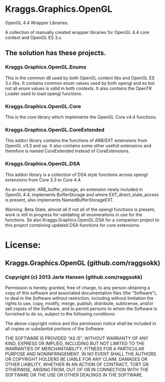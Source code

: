 Kraggs.Graphics.OpenGL
======================

OpenGL 4.4 Wrapper Libraries.

A collection of manually created wrapper libraries for OpenGL 4.4 core context and OpenGL ES 3.x.

## The solution has these projects.

### Kraggs.Graphics.OpenGL.Enums
This is the common dll used by both OpenGL context libs and OpenGL ES 3.x libs.
It contains common enum values used by both opengl and es but not all enum values is valid in both contexts.
It also contains the OpenTK Loader used to load opengl functions.

### Kraggs.Graphics.OpenGL.Core

This is the core library which implements the OpenGL Core v4.4 functions.

### Kraggs.Graphics.OpenGL.CoreExtended

This addon library contains the functions of ARB/EXT extensions from OpenGL v3.3 and up.
It also contains some other usefull extensions and therefore is named CoreExtended instead of CoreExtensions.

### Kraggs.Graphics.OpenGL.DSA

This addon library is a collection of DSA style functions across opengl extensions from Core 3.3 to Core 4.4.

As an example:
	ARB_buffer_storage, an extension newly included in OpenGL 4.4, implements BufferStorage and
	where EXT_direct_state_access is present, also implements NamedBufferStorageEXT.
	

Warning: 
Beta State, almost all if not all of the opengl functions is present, work is still in progress for validating all enumerations in use for the functions.
Se also Kraggs.Graphics.OpenGL.DSA for a companion project to this project containing updated DSA functions for core extensions.

# License: 

## Kraggs.Graphics.OpenGL (github.com/raggsokk)

### Copyright (c) 2013 Jarle Hansen (github.com/raggsokk)
 Permission is hereby granted, free of charge, to any person obtaining a copy
 of this software and associated documentation files (the "Software"), to deal
 in the Software without restriction, including without limitation the rights
 to use, copy, modify, merge, publish, distribute, sublicense, and/or sell
 copies of the Software, and to permit persons to whom the Software is
 furnished to do so, subject to the following conditions:
 
 The above copyright notice and this permission notice shall be included in
 all copies or substantial portions of the Software.
 
 THE SOFTWARE IS PROVIDED "AS IS", WITHOUT WARRANTY OF ANY KIND, EXPRESS OR
 IMPLIED, INCLUDING BUT NOT LIMITED TO THE WARRANTIES OF MERCHANTABILITY,
 FITNESS FOR A PARTICULAR PURPOSE AND NONINFRINGEMENT. IN NO EVENT SHALL THE
 AUTHORS OR COPYRIGHT HOLDERS BE LIABLE FOR ANY CLAIM, DAMAGES OR OTHER
 LIABILITY, WHETHER IN AN ACTION OF CONTRACT, TORT OR OTHERWISE, ARISING FROM,
 OUT OF OR IN CONNECTION WITH THE SOFTWARE OR THE USE OR OTHER DEALINGS IN
 THE SOFTWARE.

